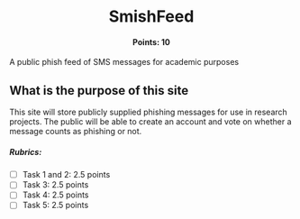 <h1 align="center">SmishFeed</h1>
<h4 align="center">Points: 10</h4>
A public phish feed of SMS messages for academic purposes

## What is the purpose of this site

This site will store publicly supplied phishing messages for use in research projects. The public will be able to create an account and vote on whether a message counts as phishing or not.

<h5>Rubrics:</h5>

- [ ] Task 1 and 2: 2.5 points
- [ ] Task 3: 2.5 points
- [ ] Task 4: 2.5 points
- [ ] Task 5: 2.5 points
